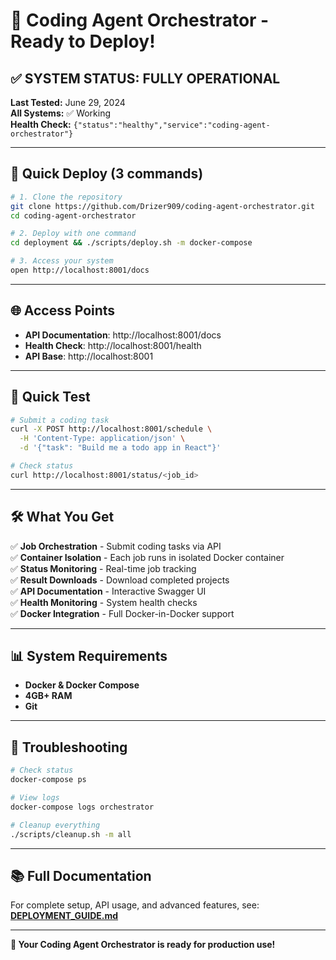 # 🚀 Coding Agent Orchestrator - Ready to Deploy!

## ✅ **SYSTEM STATUS: FULLY OPERATIONAL**

**Last Tested:** June 29, 2024  
**All Systems:** ✅ Working  
**Health Check:** `{"status":"healthy","service":"coding-agent-orchestrator"}`

---

## 🎯 **Quick Deploy (3 commands)**

```bash
# 1. Clone the repository
git clone https://github.com/Drizer909/coding-agent-orchestrator.git
cd coding-agent-orchestrator

# 2. Deploy with one command
cd deployment && ./scripts/deploy.sh -m docker-compose

# 3. Access your system
open http://localhost:8001/docs
```

---

## 🌐 **Access Points**

- **API Documentation**: http://localhost:8001/docs
- **Health Check**: http://localhost:8001/health
- **API Base**: http://localhost:8001

---

## 📡 **Quick Test**

```bash
# Submit a coding task
curl -X POST http://localhost:8001/schedule \
  -H 'Content-Type: application/json' \
  -d '{"task": "Build me a todo app in React"}'

# Check status
curl http://localhost:8001/status/<job_id>
```

---

## 🛠️ **What You Get**

✅ **Job Orchestration** - Submit coding tasks via API  
✅ **Container Isolation** - Each job runs in isolated Docker container  
✅ **Status Monitoring** - Real-time job tracking  
✅ **Result Downloads** - Download completed projects  
✅ **API Documentation** - Interactive Swagger UI  
✅ **Health Monitoring** - System health checks  
✅ **Docker Integration** - Full Docker-in-Docker support  

---

## 📊 **System Requirements**

- **Docker & Docker Compose**
- **4GB+ RAM**
- **Git**

---

## 🚨 **Troubleshooting**

```bash
# Check status
docker-compose ps

# View logs
docker-compose logs orchestrator

# Cleanup everything
./scripts/cleanup.sh -m all
```

---

## 📚 **Full Documentation**

For complete setup, API usage, and advanced features, see:  
**[DEPLOYMENT_GUIDE.md](DEPLOYMENT_GUIDE.md)**

---

**🎉 Your Coding Agent Orchestrator is ready for production use!** 